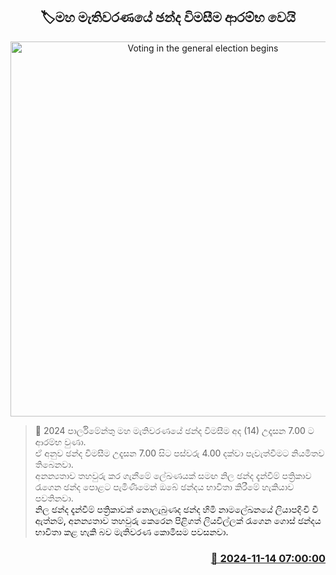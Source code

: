 <p align='center'><b><h2 align='center' title='Voting in the general election begins'>🏷මහ මැතිවරණයේ ඡන්ද විමසීම ආරම්භ වෙයි</h2></b></p>
<p align='center'><img src='https://helakuru.sgp1.cdn.digitaloceanspaces.com/esana/images/lib/parliment-election.jpg' width='600' alt='Voting in the general election begins'></p>

>📝 2024 පාර්ලිමේන්තු මහ මැතිවරණයේ ඡන්ද විමසීම අද (14) උදෑසන 7.00 ට ආරම්භ වුණා.<br>ඒ අනුව ඡන්ද විමසීම උදෑසන 7.00 සිට පස්වරු 4.00 දක්වා පැවැත්වීමට නියමිතව තිබෙනවා.<br>අනන්‍යතාව තහවුරු කර ගැනීමේ ලේඛණයක් සමඟ නිල ඡන්ද දැන්වීම් පත්‍රිකාව රැගෙන ඡන්ද පොළට පැමිණීමෙන් ඔබේ ඡන්දය භාවිතා කිරීමේ හැකියාව පවතිනවා.<br><span style='color:#000000'><span>නිල ඡන්ද දැන්වීම් පත්‍රිකාවක් නොලැබුණද ඡන්ද හිමි නාමලේඛනයේ ලියාපදිංචි වී ඇත්නම්, අනන්‍යතාව තහවුරු කෙරෙන පිළිගත් ලියවිල්ලක් රැගෙන ගොස් ඡන්දය භාවිතා කළ හැකි බව මැතිවරණ කොමිසම පවසනවා.</span></span><br>

<h3 align='right'><a href='https://www.helakuru.lk/esana/p/105025/'>📅 2024-11-14 07:00:00</a></h3>
